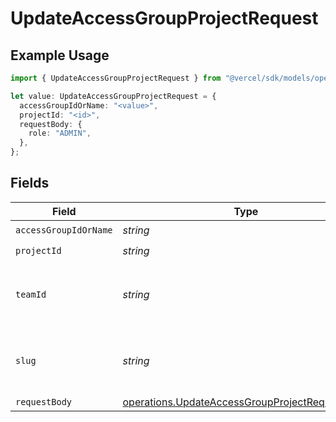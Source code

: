 # UpdateAccessGroupProjectRequest

## Example Usage

```typescript
import { UpdateAccessGroupProjectRequest } from "@vercel/sdk/models/operations/updateaccessgroupproject.js";

let value: UpdateAccessGroupProjectRequest = {
  accessGroupIdOrName: "<value>",
  projectId: "<id>",
  requestBody: {
    role: "ADMIN",
  },
};
```

## Fields

| Field                                                                                                            | Type                                                                                                             | Required                                                                                                         | Description                                                                                                      |
| ---------------------------------------------------------------------------------------------------------------- | ---------------------------------------------------------------------------------------------------------------- | ---------------------------------------------------------------------------------------------------------------- | ---------------------------------------------------------------------------------------------------------------- |
| `accessGroupIdOrName`                                                                                            | *string*                                                                                                         | :heavy_check_mark:                                                                                               | N/A                                                                                                              |
| `projectId`                                                                                                      | *string*                                                                                                         | :heavy_check_mark:                                                                                               | N/A                                                                                                              |
| `teamId`                                                                                                         | *string*                                                                                                         | :heavy_minus_sign:                                                                                               | The Team identifier to perform the request on behalf of.                                                         |
| `slug`                                                                                                           | *string*                                                                                                         | :heavy_minus_sign:                                                                                               | The Team slug to perform the request on behalf of.                                                               |
| `requestBody`                                                                                                    | [operations.UpdateAccessGroupProjectRequestBody](../../models/operations/updateaccessgroupprojectrequestbody.md) | :heavy_minus_sign:                                                                                               | N/A                                                                                                              |